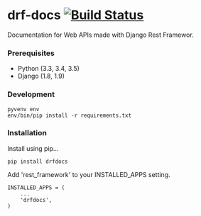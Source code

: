 # drf-docs [![Build Status](https://travis-ci.com/ekonstantinidis/drf-docs.svg?token=9QR4ewbqbkEmHps6q5sq&branch=master)](https://travis-ci.com/ekonstantinidis/drf-docs)
Documentation for Web APIs made with Django Rest Framewor.


### Prerequisites

  - Python (3.3, 3.4, 3.5)
  - Django (1.8, 1.9)


### Development

    pyvenv env
    env/bin/pip install -r requirements.txt

### Installation

Install using pip...

    pip install drfdocs

Add 'rest_framework' to your INSTALLED_APPS setting.

    INSTALLED_APPS = (
        ...
        'drfdocs',
    )
